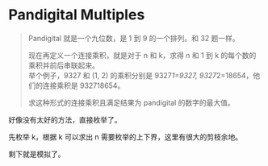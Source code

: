# Pandigital Multiples

> Pandigital 就是一个九位数，是 1 到 9 的一个排列。和 32 题一样。
>
> 现在再定义一个连接乘积，就是对于 n 和 k，求得 n 和 1 到 k 的每个数的乘积并前后串联起来。  
> 举个例子，9327 和 (1, 2) 的乘积分别是 9327*1=9327, 9327*2=18654，他们的连接乘积是 932718654。
>
> 求这种形式的连接乘积且满足结果为 pandigital 的数字的最大值。

好像没有太好的方法，直接枚举了。

先枚举 k，根据 k 可以求出 n 需要枚举的上下界，这里有很大的剪枝余地。

剩下就是模拟了。
